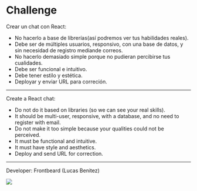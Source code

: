 # Challenge
Crear un chat con React:

- No hacerlo a base de librerías(así podremos ver tus habilidades reales).
- Debe ser de múltiples usuarios, responsivo, con una base de datos, y sin necesidad de registro mediande correos.
- No hacerlo demasiado simple porque no pudieran percibirse tus cualidades.
- Debe ser funcional e intuitivo.
- Debe tener estilo y estética.
- Deployar y enviar URL para correción.

--------------------------------------------

Create a React chat:

- Do not do it based on libraries (so we can see your real skills).
- It should be multi-user, responsive, with a database, and no need to register with email.
- Do not make it too simple because your qualities could not be perceived.
- It must be functional and intuitive.
- It must have style and aesthetics.
- Deploy and send URL for correction.

--------------------------------------------

Developer: Frontbeard (Lucas Benitez)

[![](https://markdown-videos.deta.dev/youtube/W07CHazGTds)](https://youtu.be/W07CHazGTds)
